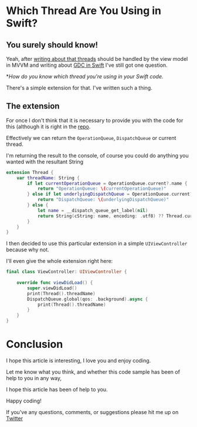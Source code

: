 # Which Thread Are You Using in Swift? 
## You surely should know!

Yeah, after [writing about that threads](https://stevenpcurtis.medium.com/swift-views-shouldnt-know-about-threads-3de632cccd47) should be handled by the view model in MVVM and writing about [GDC in Swift](https://medium.com/swift-coding/concurrency-and-grand-central-dispatch-in-swift-gcd-f0ae063973c2) I've still got one question.

**How do you know which thread you're using in your Swift  code.*

There's a simple extension for that. I've written such a thing.

## The extension

For once I don't think that it is necessary to provide you with the code for this (although it is right in the [repo](https://github.com/stevencurtis/SwiftCoding).

Effectively we can return the `OperationQueue`, `DispatchQueue` or current thread. 

I'm returning the result to the console, of course you could do anything you wanted with the resultant String
```swift
extension Thread {
    var threadName: String {
        if let currentOperationQueue = OperationQueue.current?.name {
            return "OperationQueue: \(currentOperationQueue)"
        } else if let underlyingDispatchQueue = OperationQueue.current?.underlyingQueue?.label {
            return "DispatchQueue: \(underlyingDispatchQueue)"
        } else {
            let name = __dispatch_queue_get_label(nil)
            return String(cString: name, encoding: .utf8) ?? Thread.current.description
        }
    }
}
```

I then decided to use this particular extension in a simple `UIViewController` because why not.

I'll even give the whole extension right here:

```swift
final class ViewController: UIViewController {
    
    override func viewDidLoad() {
        super.viewDidLoad()
        print(Thread().threadName)
        DispatchQueue.global(qos: .background).async {
            print(Thread().threadName)
        }
    }
}
```

# Conclusion
I hope this article is interesting, I love you and enjoy coding.

Let me know what you think, and whether this code sample has been of help to you in any way,

I hope this article has been of help to you.

Happy coding!

If you've any questions, comments, or suggestions please hit me up on [Twitter](https://twitter.com/stevenpcurtis) 
